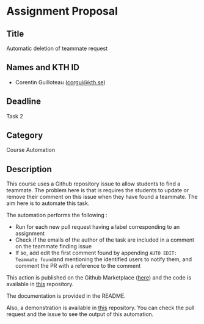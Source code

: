 # Assignment Proposal

## Title

Automatic deletion of teammate request

## Names and KTH ID

-   Corentin Guilloteau (corgui@kth.se)

## Deadline

Task 2

## Category

Course Automation

## Description

This course uses a Github repository issue to allow students to find a teammate. The problem here is that is requires
the students to update or remove their comment on this issue when they have found a teammate. The aim here is to
automate this task.

The automation performs the following :

-   Run for each new pull request having a label corresponding to an assignment
-   Check if the emails of the author of the task are included in a comment on the teammate finding issue
-   If so, add edit the first comment found by appending `AUTO EDIT: Teammate found`and mentioning the identified users
    to notify them, and comment the PR with a reference to the comment

This action is published on the Github Marketplace ([here](https://github.com/marketplace/actions/kth-devops-teammate-action)) and the code is available in [this](https://github.com/corentinguilloteau/kth-devops-teammate) repository.

The documentation is provided in the README.

Also, a demonstration is available in [this](https://github.com/corentinguilloteau/KTH-Devops-automation-demo) repository. You can check the pull request and the issue to see the output of this automation.
